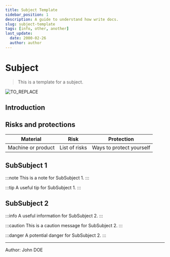 ```yaml
---
title: Subject Template
sidebar_position: 1
description: A guide to understand how write docs.
slug: subject-template
tags: [info, other, another]
last_update:
  date: 2000-02-26
  author: author
---
```


# Subject

> This is a template for a subject.

![TO_REPLACE](./readme-1.png)

## Introduction

## Risks and protections

| Material           | Risk          | Protection               |
| ------------------ | ------------- | ------------------------ |
| Machine or product | List of risks | Ways to protect yourself |

## SubSubject 1

:::note
This is a note for SubSubject 1.
:::

:::tip
A useful tip for SubSubject 1.
:::

## SubSubject 2

:::info
A useful information for SubSubject 2.
:::

:::caution
This is a caution message for SubSubject 2.
:::

:::danger
A potential danger for SubSubject 2.
:::

---

Author: John DOE
